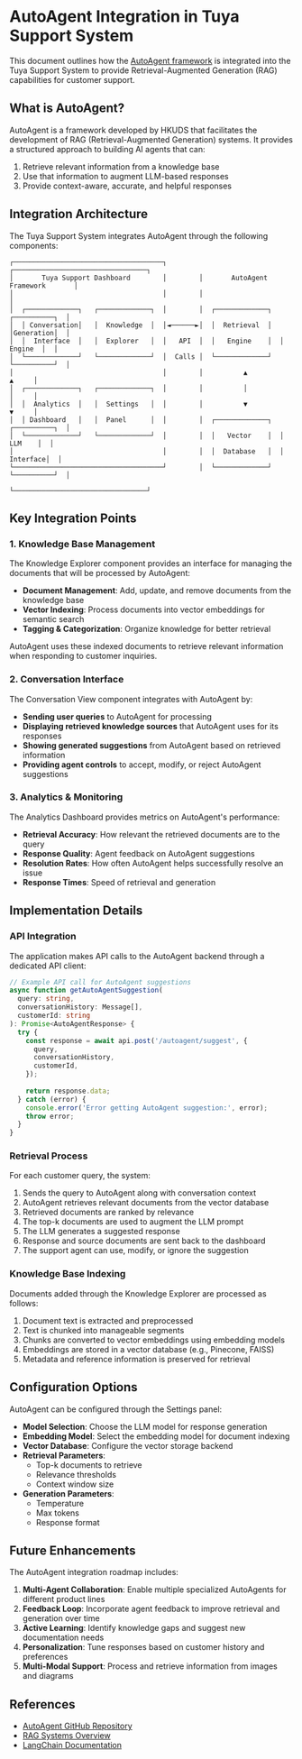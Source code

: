 # AutoAgent Integration in Tuya Support System

This document outlines how the [AutoAgent framework](https://github.com/HKUDS/AutoAgent) is integrated into the Tuya Support System to provide Retrieval-Augmented Generation (RAG) capabilities for customer support.

## What is AutoAgent?

AutoAgent is a framework developed by HKUDS that facilitates the development of RAG (Retrieval-Augmented Generation) systems. It provides a structured approach to building AI agents that can:

1. Retrieve relevant information from a knowledge base
2. Use that information to augment LLM-based responses
3. Provide context-aware, accurate, and helpful responses

## Integration Architecture

The Tuya Support System integrates AutoAgent through the following components:

```
┌─────────────────────────────────────┐        ┌─────────────────────────────────┐
│       Tuya Support Dashboard        │        │       AutoAgent Framework       │
│                                     │        │                                 │
│  ┌─────────────┐   ┌─────────────┐  │        │  ┌─────────────┐  ┌──────────┐  │
│  │ Conversation│   │  Knowledge  │  │◄──────►│  │  Retrieval  │  │Generation│  │
│  │  Interface  │   │  Explorer   │  │   API  │  │   Engine    │  │  Engine  │  │
│  └─────────────┘   └─────────────┘  │  Calls │  └─────────────┘  └──────────┘  │
│                                     │        │          ▲                 ▲     │
│  ┌─────────────┐   ┌─────────────┐  │        │          │                 │     │
│  │  Analytics  │   │  Settings   │  │        │          ▼                 ▼     │
│  │ Dashboard   │   │  Panel      │  │        │  ┌─────────────┐  ┌──────────┐  │
│  └─────────────┘   └─────────────┘  │        │  │   Vector    │  │   LLM    │  │
│                                     │        │  │  Database   │  │ Interface│  │
└─────────────────────────────────────┘        │  └─────────────┘  └──────────┘  │
                                               └─────────────────────────────────┘
```

## Key Integration Points

### 1. Knowledge Base Management

The Knowledge Explorer component provides an interface for managing the documents that will be processed by AutoAgent:

- **Document Management**: Add, update, and remove documents from the knowledge base
- **Vector Indexing**: Process documents into vector embeddings for semantic search
- **Tagging & Categorization**: Organize knowledge for better retrieval

AutoAgent uses these indexed documents to retrieve relevant information when responding to customer inquiries.

### 2. Conversation Interface

The Conversation View component integrates with AutoAgent by:

- **Sending user queries** to AutoAgent for processing
- **Displaying retrieved knowledge sources** that AutoAgent uses for its responses
- **Showing generated suggestions** from AutoAgent based on retrieved information
- **Providing agent controls** to accept, modify, or reject AutoAgent suggestions

### 3. Analytics & Monitoring

The Analytics Dashboard provides metrics on AutoAgent's performance:

- **Retrieval Accuracy**: How relevant the retrieved documents are to the query
- **Response Quality**: Agent feedback on AutoAgent suggestions
- **Resolution Rates**: How often AutoAgent helps successfully resolve an issue
- **Response Times**: Speed of retrieval and generation

## Implementation Details

### API Integration

The application makes API calls to the AutoAgent backend through a dedicated API client:

```typescript
// Example API call for AutoAgent suggestions
async function getAutoAgentSuggestion(
  query: string,
  conversationHistory: Message[],
  customerId: string
): Promise<AutoAgentResponse> {
  try {
    const response = await api.post('/autoagent/suggest', {
      query,
      conversationHistory,
      customerId,
    });
    
    return response.data;
  } catch (error) {
    console.error('Error getting AutoAgent suggestion:', error);
    throw error;
  }
}
```

### Retrieval Process

For each customer query, the system:

1. Sends the query to AutoAgent along with conversation context
2. AutoAgent retrieves relevant documents from the vector database
3. Retrieved documents are ranked by relevance
4. The top-k documents are used to augment the LLM prompt
5. The LLM generates a suggested response
6. Response and source documents are sent back to the dashboard
7. The support agent can use, modify, or ignore the suggestion

### Knowledge Base Indexing

Documents added through the Knowledge Explorer are processed as follows:

1. Document text is extracted and preprocessed
2. Text is chunked into manageable segments
3. Chunks are converted to vector embeddings using embedding models
4. Embeddings are stored in a vector database (e.g., Pinecone, FAISS)
5. Metadata and reference information is preserved for retrieval

## Configuration Options

AutoAgent can be configured through the Settings panel:

- **Model Selection**: Choose the LLM model for response generation
- **Embedding Model**: Select the embedding model for document indexing
- **Vector Database**: Configure the vector storage backend
- **Retrieval Parameters**:
  - Top-k documents to retrieve
  - Relevance thresholds
  - Context window size
- **Generation Parameters**:
  - Temperature
  - Max tokens
  - Response format

## Future Enhancements

The AutoAgent integration roadmap includes:

1. **Multi-Agent Collaboration**: Enable multiple specialized AutoAgents for different product lines
2. **Feedback Loop**: Incorporate agent feedback to improve retrieval and generation over time
3. **Active Learning**: Identify knowledge gaps and suggest new documentation needs
4. **Personalization**: Tune responses based on customer history and preferences
5. **Multi-Modal Support**: Process and retrieve information from images and diagrams

## References

- [AutoAgent GitHub Repository](https://github.com/HKUDS/AutoAgent)
- [RAG Systems Overview](https://arxiv.org/abs/2312.10997)
- [LangChain Documentation](https://python.langchain.com/docs/get_started/introduction.html)
